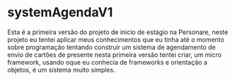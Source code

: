 # systemAgendaV1

Esta é a primeira versão do projeto de inicio de estágio na Personare, neste projeto eu tentei aplicar meus conhecimentos
que eu tinha até o momento sobre programação tentando construir um sistema de agendamento de envio de cartões de presente
   nesta primeira versão tentei criar, um micro framework, usando oque eu conhecia de frameworks e orientação a objetos,
   é um sistema muito simples.
